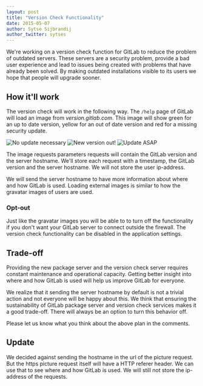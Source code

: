 ```yaml
---
layout: post
title: "Version Check Functionality"
date: 2015-05-07
author: Sytse Sijbrandij
author_twitter: sytses
---
```


We're working on a version check function for GitLab to reduce the problem of outdated servers.
These servers are a security problem, provide a bad user experience and
lead to issues being created with problems that have already been solved.
By making outdated installations visible to its users we hope that people will upgrade sooner.

<!--more-->

## How it'll work

The version check will work in the following way. The `/help` page of GitLab will
load an image from _version.gitlab.com_. This image will show green for an
up to date version, yellow for an out of date version and red for a missing security update.

![No update necessary](/images/version_check/green.png)
![New version out!](/images/version_check/orange.png)
![Update ASAP](/images/version_check/red.png)

The image requests parameters requests will contain the GitLab version and the server hostname.
We'll store each request with a timestamp, the GitLab version and the server hostname.
We will not store the user ip-address.

We will send the server hostname to have more information about where and how GitLab is used.
Loading external images is similar to how the gravatar images of users are used.

### Opt-out

Just like the gravatar images you will be able to to turn off the functionality
if you don't want your GitLab server to connect outside the firewall.
The version check functionality can be disabled in the application settings.

## Trade-off

Providing the new package server and the version check server requires
constant maintenance and operational capacity.
Getting better insight into where and how GitLab is used
will help us improve GitLab for everyone.

We realize that it sending the server
hostname by default is not a trivial action and not everyone will be happy about this.
We think that ensuring the sustainability of GitLab package server and
version check services makes it a good trade-off.
There will always be an option to turn this behavior off.

Please let us know what you think about the above plan in the comments.

## Update

We decided against sending the hostname in the url of the picture request.
But the https picture request itself will have a HTTP referer header.
We can use that to see where and how GitLab is used.
We will still not store the ip-address of the requests.